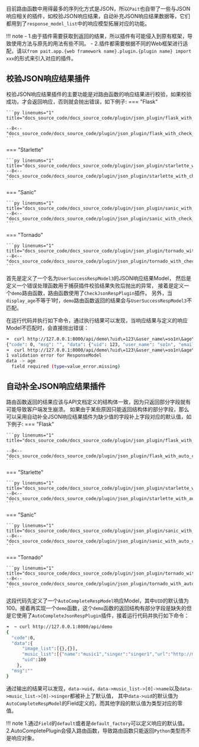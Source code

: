 目前路由函数中用得最多的序列化方式是JSON，所以`Pait`也自带了一些与JSON响应相关的插件，如校验JSON响应结果，自动补充JSON响应结果数据等，它们都用到了`response_model_list`中的响应模型拓展对应的功能。


!!! note
    - 1.由于插件需要获取到返回的结果，所以插件有可能侵入到原有框架，导致使用方法与原先的用法有些不同。
    - 2.插件都需要根据不同的Web框架进行适配，请以`from pait.app.{web framework name}.plugin.{plugin name} import xxx`的形式来引入对应的插件。

## 校验JSON响应结果插件
校验JSON响应结果插件的主要功能是对路由函数的响应结果进行校验，如果校验成功，才会返回响应，否则就会抛出错误，如下例子:
=== "Flask"

    ```py linenums="1" title="docs_source_code/docs_source_code/plugin/json_plugin/flask_with_check_json_plugin_demo.py"

    --8<-- "docs_source_code/docs_source_code/plugin/json_plugin/flask_with_check_json_plugin_demo.py"
    ```

=== "Starlette"

    ```py linenums="1" title="docs_source_code/docs_source_code/plugin/json_plugin/starlette_with_check_json_plugin_demo.py"
    --8<-- "docs_source_code/docs_source_code/plugin/json_plugin/starlette_with_check_json_plugin_demo.py"
    ```

=== "Sanic"

    ```py linenums="1" title="docs_source_code/docs_source_code/plugin/json_plugin/sanic_with_check_json_plugin_demo.py"
    --8<-- "docs_source_code/docs_source_code/plugin/json_plugin/sanic_with_check_json_plugin_demo.py"
    ```

=== "Tornado"

    ```py linenums="1" title="docs_source_code/docs_source_code/plugin/json_plugin/tornado_with_check_json_plugin_demo.py"
    --8<-- "docs_source_code/docs_source_code/plugin/json_plugin/tornado_with_check_json_plugin_demo.py"
    ```
首先是定义了一个名为`UserSuccessRespModel3`的JSON响应结果Model，
然后是定义一个错误处理函数用于捕获插件校验结果失败后抛出的异常，
接着是定义一个`demo`路由函数，路由函数使用了`CheckJsonRespPlugin`插件。
另外，当`display_age`不等于1时，`demo`路由函数返回的结果会与`UserSuccessRespModel3`不匹配。

在运行代码并执行如下命令，通过执行结果可以发现，当响应结果与定义的响应Model不匹配时，会直接抛出错误：
```bash
➜  curl http://127.0.0.1:8000/api/demo\?uid\=123\&user_name\=so1n\&age\=18\&display_age\=1
{"code": 0, "msg": "", "data": {"uid": 123, "user_name": "so1n", "email": "example@xxx.com", "age": 18}}
➜  curl http://127.0.0.1:8000/api/demo\?uid\=123\&user_name\=so1n\&age\=18
1 validation error for ResponseModel
data -> age
  field required (type=value_error.missing)
```

## 自动补全JSON响应结果插件
路由函数返回的结果应该与API文档定义的结构体一致，因为只返回部分字段就有可能导致客户端发生崩溃。
如果由于某些原因只能返回结构体的部分字段，那么可以采用自动补全JSON响应结果插件为缺少值的字段补上字段对应的默认值，如下例子:
=== "Flask"

    ```py linenums="1" title="docs_source_code/docs_source_code/plugin/json_plugin/flask_with_auto_complete_json_plugin_demo.py"

    --8<-- "docs_source_code/docs_source_code/plugin/json_plugin/flask_with_auto_complete_json_plugin_demo.py"
    ```

=== "Starlette"

    ```py linenums="1" title="docs_source_code/docs_source_code/plugin/json_plugin/starlette_with_auto_complete_json_plugin_demo.py"
    --8<-- "docs_source_code/docs_source_code/plugin/json_plugin/starlette_with_auto_complete_json_plugin_demo.py"
    ```

=== "Sanic"

    ```py linenums="1" title="docs_source_code/docs_source_code/plugin/json_plugin/sanic_with_auto_complete_json_plugin_demo.py"
    --8<-- "docs_source_code/docs_source_code/plugin/json_plugin/sanic_with_auto_complete_json_plugin_demo.py"
    ```

=== "Tornado"

    ```py linenums="1" title="docs_source_code/docs_source_code/plugin/json_plugin/tornado_with_auto_complete_json_plugin_demo.py"
    --8<-- "docs_source_code/docs_source_code/plugin/json_plugin/tornado_with_auto_complete_json_plugin_demo.py"
    ```

这段代码先定义了一个`AutoCompleteRespModel`响应Model，其中`UID`的默认值为100。接着再实现一个`demo`函数，这个`demo`函数的返回结构有部分字段是缺失的但是它使用了`AutoCompleteJsonRespPlugin`插件，接着运行代码并执行如下命令：
```bash
➜  ~ curl http://127.0.0.1:8000/api/demo
{
  "code":0,
  "data":{
      "image_list":[{},{}],
      "music_list":[{"name":"music1","singer":"singer1","url":"http://music1.com"},{"name":"","singer":"","url":"http://music1.com"}],
      "uid":100
    },
  "msg":""
}
```
通过输出的结果可以发现，`data->uid`，`data->music_list->[0]->name`以及`data->music_list->[0]->singer`都被补上了默认值，
其中`data->uid`的默认值为`AutoCompleteRespModel`的Field定义的，而其他字段的默认值为类型对应的零值。


!!! note
    1.通过`Field`的`default`或者是`default_factory`可以定义响应的默认值。
    2.AutoCompletePlugin会侵入路由函数，导致路由函数只能返回`Python`类型而不是响应对象。
